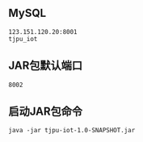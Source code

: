 ## MySQL
```
123.151.120.20:8001
tjpu_iot
```

## JAR包默认端口
```
8002
```

## 启动JAR包命令
```
java -jar tjpu-iot-1.0-SNAPSHOT.jar
```
